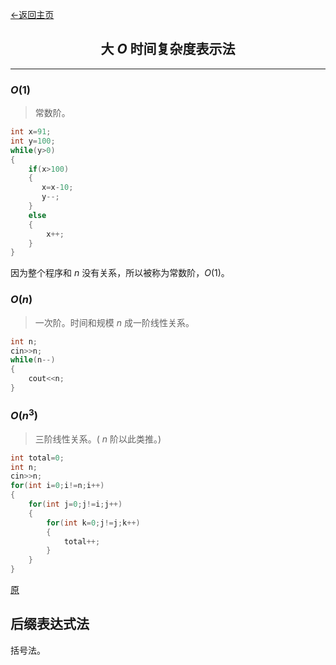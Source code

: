 <head>
    <script src="https://cdn.mathjax.org/mathjax/latest/MathJax.js?config=TeX-AMS-MML_HTMLorMML" type="text/javascript"></script>
    <script type="text/x-mathjax-config">
        MathJax.Hub.Config({
            tex2jax: {
            skipTags: ['script', 'noscript', 'style', 'textarea', 'pre'],
            inlineMath: [['$','$']]
            }
        });
    </script>
</head>

[←返回主页](https://blog.jnw031.ga)

## <center>大 $O$ 时间复杂度表示法</center>

---

### $O(1)$

> 常数阶。

```cpp
int x=91;
int y=100;
while(y>0)
{
    if(x>100)
    {
       x=x-10;
       y--;
    }
    else
    {
        x++;
    }
}
```

因为整个程序和 $n$ 没有关系，所以被称为常数阶，$O(1)$。

### $O(n)$

> 一次阶。时间和规模 $n$ 成一阶线性关系。

```cpp
int n;
cin>>n;
while(n--)
{
    cout<<n;
}
```

### $O(n^3)$

> 三阶线性关系。( $n$ 阶以此类推。)

```cpp
int total=0;
int n;
cin>>n;
for(int i=0;i!=n;i++)
{
    for(int j=0;j!=i;j++)
    {
        for(int k=0;j!=j;k++)
        {
            total++;
        }
    }
}
```

[原](https://blog.csdn.net/stary_yan/article/details/51383480)

## 后缀表达式法

括号法。

